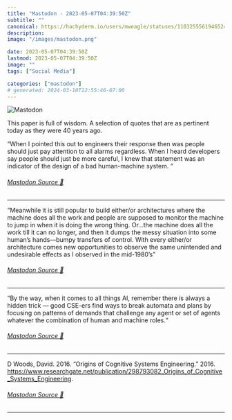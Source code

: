```yaml
---
title: "Mastodon - 2023-05-07T04:39:50Z"
subtitle: ""
canonical: https://hachyderm.io/users/mweagle/statuses/110325556194652484
description:
image: "/images/mastodon.png"

date: 2023-05-07T04:39:50Z
lastmod: 2023-05-07T04:39:50Z
image: ""
tags: ["Social Media"]

categories: ["mastodon"]
# generated: 2024-03-10T12:55:46-07:00
---
```

![Mastodon](/images/mastodon.png)

<p>This paper is full of wisdom. A selection of quotes that are as pertinent today as they were 40 years ago.</p><p>“When I pointed this out to engineers their response then was people should just pay attention to all alarms regardless. When I heard developers say people should just be more careful, I knew that statement was an indicator of the design of a bad human-machine system. “</p>


###### [Mastodon Source 🐘](https://hachyderm.io/@mweagle/110325556194652484)

___

<p>“Meanwhile it is still popular to build either/or architectures where the machine does all the work and people are supposed to monitor the machine to jump in when it is doing the wrong thing. Or…the machine does all the work till it can no longer, and then it dumps the messy situation into some human’s hands—bumpy transfers of control. With every either/or architecture comes new opportunities to observe the same unintended and undesirable effects as I observed in the mid-1980’s”</p>


###### [Mastodon Source 🐘](https://hachyderm.io/@mweagle/110325567176178702)

___

<p>“By the way, when it comes to all things AI, remember there is always a hidden trick — good CSE-ers find ways to break automata and plans by focusing on patterns of demands that challenge any agent or set of agents whatever the combination of human and machine roles.“</p>


###### [Mastodon Source 🐘](https://hachyderm.io/@mweagle/110325570484299567)

___

<p>D Woods, David. 2016. “Origins of Cognitive Systems Engineering.” 2016. <a href="https://www.researchgate.net/publication/298793082_Origins_of_Cognitive_Systems_Engineering" target="_blank" rel="nofollow noopener noreferrer" translate="no"><span class="invisible">https://www.</span><span class="ellipsis">researchgate.net/publication/2</span><span class="invisible">98793082_Origins_of_Cognitive_Systems_Engineering</span></a>.</p>


###### [Mastodon Source 🐘](https://hachyderm.io/@mweagle/110325572401806126)

___
